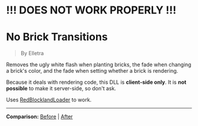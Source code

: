 # !!! DOES NOT WORK PROPERLY !!!

# No Brick Transitions

> By Elletra

Removes the ugly white flash when planting bricks, the fade when changing a brick's color, and the fade when setting whether a brick is rendering.

Because it deals with rendering code, this DLL is **client-side only**. It is **not possible** to make it server-side, so don't ask.

Uses [RedBlocklandLoader](https://gitlab.com/Eagle517/redblocklandloader) to work.

***

**Comparison:** [Before](https://i.imgur.com/KizfKM5.gif) | [After](https://i.imgur.com/d0GUkaY.gif)
